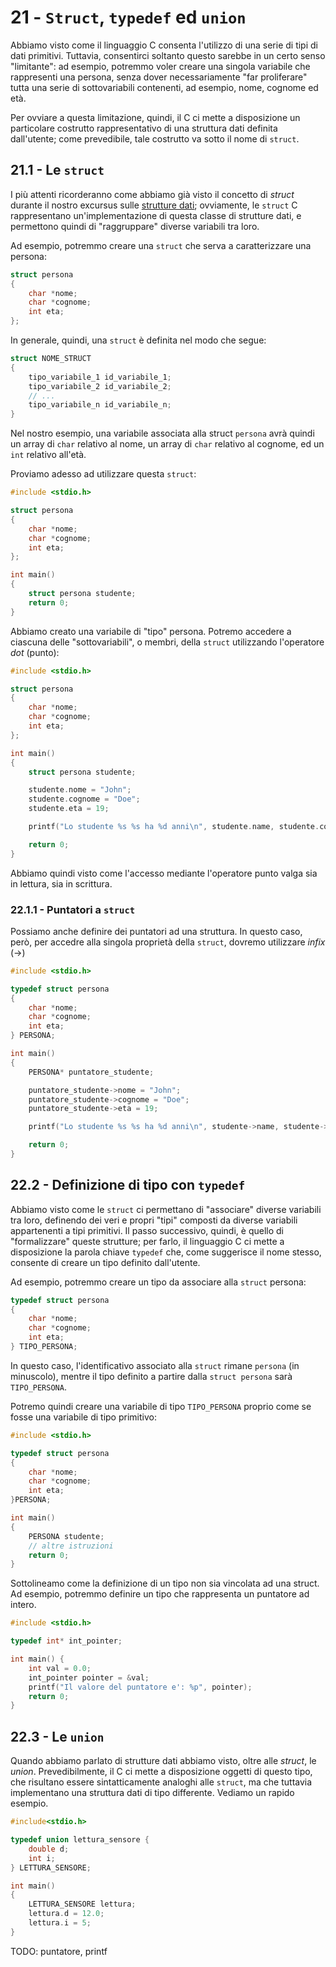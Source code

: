 # 21 - `Struct`, `typedef` ed `union`

Abbiamo visto come il linguaggio C consenta l'utilizzo di una serie di tipi di dati primitivi. Tuttavia, consentirci soltanto questo sarebbe in un certo senso "limitante": ad esempio, potremmo voler creare una singola variabile che rappresenti una persona, senza dover necessariamente "far proliferare" tutta una serie di sottovariabili contenenti, ad esempio, nome, cognome ed età.

Per ovviare a questa limitazione, quindi, il C ci mette a disposizione un particolare costrutto rappresentativo di una struttura dati definita dall'utente; come prevedibile, tale costrutto va sotto il nome di `struct`.

## 21.1 - Le `struct`

I più attenti ricorderanno come abbiamo già visto il concetto di *struct* durante il nostro excursus sulle [strutture dati](../../02_principles/10_data_structures/lecture.md); ovviamente, le `struct` C rappresentano un'implementazione di questa classe di strutture dati, e permettono quindi di "raggruppare" diverse variabili tra loro.

Ad esempio, potremmo creare una `struct` che serva a caratterizzare una persona:

```c
struct persona
{
	char *nome;
	char *cognome;
	int eta;
};
```

In generale, quindi, una `struct` è definita nel modo che segue:

```c
struct NOME_STRUCT
{
	tipo_variabile_1 id_variabile_1;
	tipo_variabile_2 id_variabile_2;
	// ...
	tipo_variabile_n id_variabile_n;
}
```

Nel nostro esempio, una variabile associata alla struct `persona` avrà quindi un array di `char` relativo al nome, un array di `char` relativo al cognome, ed un `int` relativo all'età.

Proviamo adesso ad utilizzare questa `struct`:

```c
#include <stdio.h>

struct persona
{
	char *nome;
	char *cognome;
	int eta;
};

int main()
{
	struct persona studente;
	return 0;
}
```

Abbiamo creato una variabile di "tipo" persona. Potremo accedere a ciascuna delle "sottovariabili", o membri, della `struct` utilizzando l'operatore *dot* (punto):

```c
#include <stdio.h>

struct persona
{
	char *nome;
	char *cognome;
	int eta;
};

int main()
{
	struct persona studente;

	studente.nome = "John";
	studente.cognome = "Doe";
	studente.eta = 19;

	printf("Lo studente %s %s ha %d anni\n", studente.name, studente.cognome, studente.eta);

	return 0;
}
```

Abbiamo quindi visto come l'accesso mediante l'operatore punto valga sia in lettura, sia in scrittura.

### 22.1.1 - Puntatori a `struct`

Possiamo anche definire dei puntatori ad una struttura. In questo caso, però, per accedre alla singola proprietà della `struct`, dovremo utilizzare _infix_ (->)

```c
#include <stdio.h>

typedef struct persona
{
	char *nome;
	char *cognome;
	int eta;
} PERSONA;

int main()
{
	PERSONA* puntatore_studente;

	puntatore_studente->nome = "John";
	puntatore_studente->cognome = "Doe";
	puntatore_studente->eta = 19;

	printf("Lo studente %s %s ha %d anni\n", studente->name, studente->cognome, studente->eta);

	return 0;
}
```

## 22.2 - Definizione di tipo con `typedef`

Abbiamo visto come le `struct` ci permettano di "associare" diverse variabili tra loro, definendo dei veri e propri "tipi" composti da diverse variabili appartenenti a tipi primitivi. Il passo successivo, quindi, è quello di "formalizzare" queste strutture; per farlo, il linguaggio C ci mette a disposizione la parola chiave `typedef` che, come suggerisce il nome stesso, consente di creare un tipo definito dall'utente.

Ad esempio, potremmo creare un tipo da associare alla `struct` persona:

```c
typedef struct persona
{
	char *nome;
	char *cognome;
	int eta;
} TIPO_PERSONA;
```

In questo caso, l'identificativo associato alla `struct` rimane `persona` (in minuscolo), mentre il tipo definito a partire dalla `struct persona` sarà `TIPO_PERSONA`.

Potremo quindi creare una variabile di tipo `TIPO_PERSONA` proprio come se fosse una variabile di tipo primitivo:

```c
#include <stdio.h>

typedef struct persona
{
	char *nome;
	char *cognome;
	int eta;
}PERSONA;

int main()
{
	PERSONA studente;
	// altre istruzioni
	return 0;
}
```

Sottolineamo come la definizione di un tipo non sia vincolata ad una struct. Ad esempio, potremmo definire un tipo che rappresenta un puntatore ad intero.

```c
#include <stdio.h>

typedef int* int_pointer;

int main() {
	int val = 0.0;
	int_pointer pointer = &val;
	printf("Il valore del puntatore e': %p", pointer);
	return 0;
}
```

## 22.3 - Le `union`

Quando abbiamo parlato di strutture dati abbiamo visto, oltre alle *struct*, le *union*. Prevedibilmente, il C ci mette a disposizione oggetti di questo tipo, che risultano essere sintatticamente analoghi alle `struct`, ma che tuttavia implementano una struttura dati di tipo differente. Vediamo un rapido esempio.

```c
#include<stdio.h>

typedef union lettura_sensore {
	double d;
	int i;
} LETTURA_SENSORE;

int main()
{
	LETTURA_SENSORE lettura;
	lettura.d = 12.0;
	lettura.i = 5;
}
```

TODO: puntatore, printf
